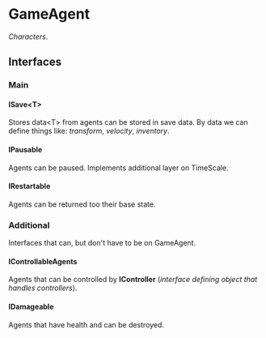 # GameAgent

*Characters*. 

## Interfaces

### Main

#### ISave\<T>

Stores data\<T> from agents can be stored in save data. By data we can define things like: *transform*, *velocity*, *inventory*. 

#### IPausable

Agents can be paused. Implements additional layer on TimeScale.

#### IRestartable
Agents can be returned too their base state.

### Additional

Interfaces that can, but don't have to be on GameAgent.

#### IControllableAgents 

Agents that can be controlled by **IController** (*interface defining object that handles controllers*). 

#### IDamageable

Agents that have health and can be destroyed.


